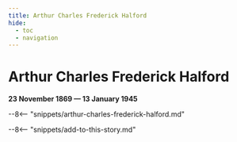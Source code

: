 ```yaml
---
title: Arthur Charles Frederick Halford
hide:
  - toc
  - navigation 
---
```


# Arthur Charles Frederick Halford

**23 November 1869 — 13 January 1945**

--8<-- "snippets/arthur-charles-frederick-halford.md"

--8<-- "snippets/add-to-this-story.md"